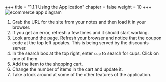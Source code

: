 +++
title = "1.1.1 Using the Application"
chapter = false
weight = 10
+++
![ecommerce app diagram](/images/dd-ecommerce-app-diagram.png)

1.  Grab the URL for the site from your notes and then load it in your browser. 
2.  If you get an error, refresh a few times and it should start working. 
3.  Look around the page. Refresh your browser and notice that the coupon code at the top left updates. This is being served by the discounts server. 
4.  In the search box at the top right, enter `cup` to search for cups. Click on one of them. 
5.  Add the item to the shopping cart.
6.  Change the number of items in the cart and update it.
7.  Take a look around at some of the other features of the application. 